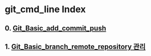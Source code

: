# git_cmd_line Index   
   
## 0. [Git_Basic_add_commit_push][0_link]
[0_link]:https://github.com/Ereh-Kim/TIL/blob/TIL/git_cmd_line/git_cmd_line_TIL.files/Git_Basic_add_commit_push.md

## 1. [Git_Basic_branch_remote_repository 관리][1_link]
[1_link]:https://github.com/Ereh-Kim/TIL/blob/TIL/git_cmd_line/git_cmd_line_TIL.files/Git_Basic_branch_remote_repository_%EA%B4%80%EB%A6%AC.md